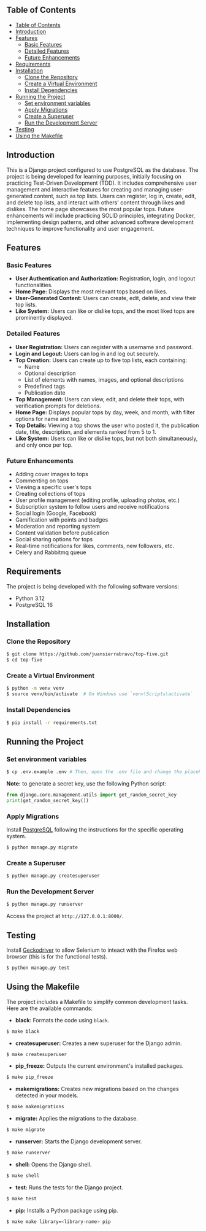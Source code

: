 ## Table of Contents

- [Table of Contents](#table-of-contents)
- [Introduction](#introduction)
- [Features](#features)
  - [Basic Features](#basic-features)
  - [Detailed Features](#detailed-features)
  - [Future Enhancements](#future-enhancements)
- [Requirements](#requirements)
- [Installation](#installation)
  - [Clone the Repository](#clone-the-repository)
  - [Create a Virtual Environment](#create-a-virtual-environment)
  - [Install Dependencies](#install-dependencies)
- [Running the Project](#running-the-project)
  - [Set environment variables](#set-environment-variables)
  - [Apply Migrations](#apply-migrations)
  - [Create a Superuser](#create-a-superuser)
  - [Run the Development Server](#run-the-development-server)
- [Testing](#testing)
- [Using the Makefile](#using-the-makefile)

## Introduction
This is a Django project configured to use PostgreSQL as the database. The project is being developed for learning purposes, initially focusing on practicing Test-Driven Development (TDD). It includes comprehensive user management and interactive features for creating and managing user-generated content, such as top lists. Users can register, log in, create, edit, and delete top lists, and interact with others' content through likes and dislikes. The home page showcases the most popular tops. Future enhancements will include practicing SOLID principles, integrating Docker, implementing design patterns, and other advanced software development techniques to improve functionality and user engagement.

## Features
### Basic Features
- **User Authentication and Authorization:** Registration, login, and logout functionalities.
- **Home Page:** Displays the most relevant tops based on likes.
- **User-Generated Content:** Users can create, edit, delete, and view their top lists.
- **Like System:** Users can like or dislike tops, and the most liked tops are prominently displayed.

### Detailed Features
- **User Registration:** Users can register with a username and password.
- **Login and Logout:** Users can log in and log out securely.
- **Top Creation:** Users can create up to five top lists, each containing:
  - Name
  - Optional description
  - List of elements with names, images, and optional descriptions
  - Predefined tags
  - Publication date
- **Top Management:** Users can view, edit, and delete their tops, with verification prompts for deletions.
- **Home Page:** Displays popular tops by day, week, and month, with filter options for name and tag.
- **Top Details:** Viewing a top shows the user who posted it, the publication date, title, description, and elements ranked from 5 to 1.
- **Like System:** Users can like or dislike tops, but not both simultaneously, and only once per top.

### Future Enhancements
- Adding cover images to tops
- Commenting on tops
- Viewing a specific user's tops
- Creating collections of tops
- User profile management (editing profile, uploading photos, etc.)
- Subscription system to follow users and receive notifications
- Social login (Google, Facebook)
- Gamification with points and badges
- Moderation and reporting system
- Content validation before publication
- Social sharing options for tops
- Real-time notifications for likes, comments, new followers, etc.
- Celery and Rabbitmq queue

## Requirements
The project is being developed with the following software versions:
- Python 3.12
- PostgreSQL 16

## Installation
### Clone the Repository
```bash
$ git clone https://github.com/juansierrabravo/top-five.git
$ cd top-five
```

### Create a Virtual Environment
```bash
$ python -m venv venv
$ source venv/bin/activate  # On Windows use `venv\Scripts\activate`
```

### Install Dependencies
```bash
$ pip install -r requirements.txt
```

## Running the Project
### Set environment variables
```bash
$ cp .env.example .env # Then, open the .env file and change the placeholder <CHANGE-ME> for the real values
```
**Note:** to generate a secret key, use the following Python script:
```python
from django.core.management.utils import get_random_secret_key
print(get_random_secret_key())
```

### Apply Migrations
Install [PostgreSQL](https://www.postgresql.org/download/) following the instructions for the specific operating system.

```bash
$ python manage.py migrate
```

### Create a Superuser
```bash
$ python manage.py createsuperuser
```

### Run the Development Server
```bash
$ python manage.py runserver
```

Access the project at `http://127.0.0.1:8000/`.

## Testing
Install [Geckodriver](https://github.com/mozilla/geckodriver) to allow Selenium to inteact with the Firefox web browser (this is for the functional tests).

```bash
$ python manage.py test
```

## Using the Makefile

The project includes a Makefile to simplify common development tasks. Here are the available commands:

- **black**: Formats the code using `black`.
```bash
$ make black
```
- **createsuperuser:** Creates a new superuser for the Django admin.
```bash
$ make createsuperuser
```
- **pip_freeze:** Outputs the current environment's installed packages.
```bash
$ make pip_freeze
```
- **makemigrations:** Creates new migrations based on the changes detected in your models.
```bash
$ make makemigrations
```
- **migrate:** Applies the migrations to the database.
```bash
$ make migrate
```
- **runserver:** Starts the Django development server.
```bash
$ make runserver
```
- **shell:** Opens the Django shell.
```bash
$ make shell
```
- **test:** Runs the tests for the Django project.
```bash
$ make test
```
- **pip:** Installs a Python package using pip.
```bash
$ make make library=<library-name> pip
```